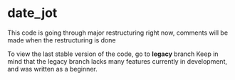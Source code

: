 # date_jot

This code is going through major restructuring right now, comments will be made when the restructuring is done

To view the last stable version of the code, go to **legacy** branch
Keep in mind that the legacy branch lacks many features currently in development, and was written as a beginner.
